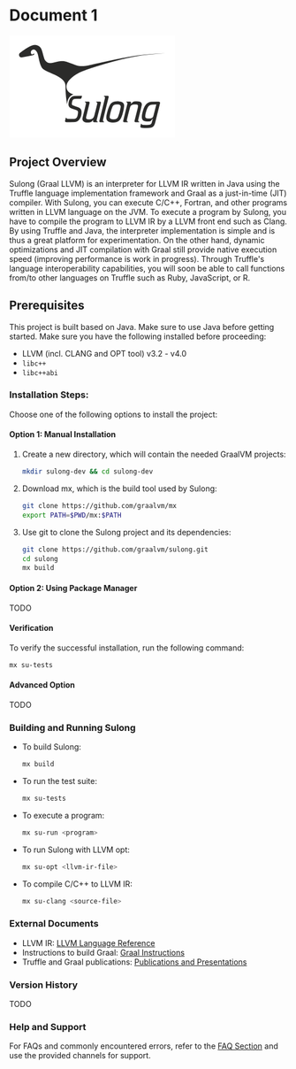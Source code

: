 # Document 1


![Sulong Logo](https://raw.githubusercontent.com/mrigger/sulong-logos/master/sulong_black_with_text_transparent_300x185.png)

## Project Overview
Sulong (Graal LLVM) is an interpreter for LLVM IR written in Java using the Truffle language implementation framework and Graal as a just-in-time (JIT) compiler. With Sulong, you can execute C/C++, Fortran, and other programs written in LLVM language on the JVM. To execute a program by Sulong, you have to compile the program to LLVM IR by a LLVM front end such as Clang. By using Truffle and Java, the interpreter implementation is simple and is thus a great platform for experimentation. On the other hand, dynamic optimizations and JIT compilation with Graal still provide native execution speed (improving performance is work in progress). Through Truffle's language interoperability capabilities, you will soon be able to call functions from/to other languages on Truffle such as Ruby, JavaScript, or R.

## Prerequisites
This project is built based on Java. Make sure to use Java before getting started. Make sure you have the following installed before proceeding:

- LLVM (incl. CLANG and OPT tool) v3.2 - v4.0
- `libc++`
- `libc++abi`

### Installation Steps:
Choose one of the following options to install the project:
#### Option 1: Manual Installation
1. Create a new directory, which will contain the needed GraalVM projects:
    ```sh
    mkdir sulong-dev && cd sulong-dev
    ```
2. Download mx, which is the build tool used by Sulong:
    ```sh
    git clone https://github.com/graalvm/mx
    export PATH=$PWD/mx:$PATH
    ```
3. Use git to clone the Sulong project and its dependencies:
    ```sh
    git clone https://github.com/graalvm/sulong.git
    cd sulong
    mx build
    ```

#### Option 2: Using Package Manager
TODO

#### Verification
To verify the successful installation, run the following command:
```sh
mx su-tests
```

#### Advanced Option
TODO

### Building and Running Sulong
- To build Sulong:
    ```sh
    mx build
    ```
- To run the test suite:
    ```sh
    mx su-tests
    ```
- To execute a program:
    ```sh
    mx su-run <program>
    ```
- To run Sulong with LLVM opt:
    ```sh
    mx su-opt <llvm-ir-file>
    ```
- To compile C/C++ to LLVM IR:
    ```sh
    mx su-clang <source-file>
    ```

### External Documents
- LLVM IR: [LLVM Language Reference](http://llvm.org/docs/LangRef.html)
- Instructions to build Graal: [Graal Instructions](https://wiki.openjdk.java.net/display/Graal/Instructions)
- Truffle and Graal publications: [Publications and Presentations](https://wiki.openjdk.java.net/display/Graal/Publications+and+Presentations)

### Version History
TODO

### Help and Support
For FAQs and commonly encountered errors, refer to the [FAQ Section](#) and use the provided channels for support.
